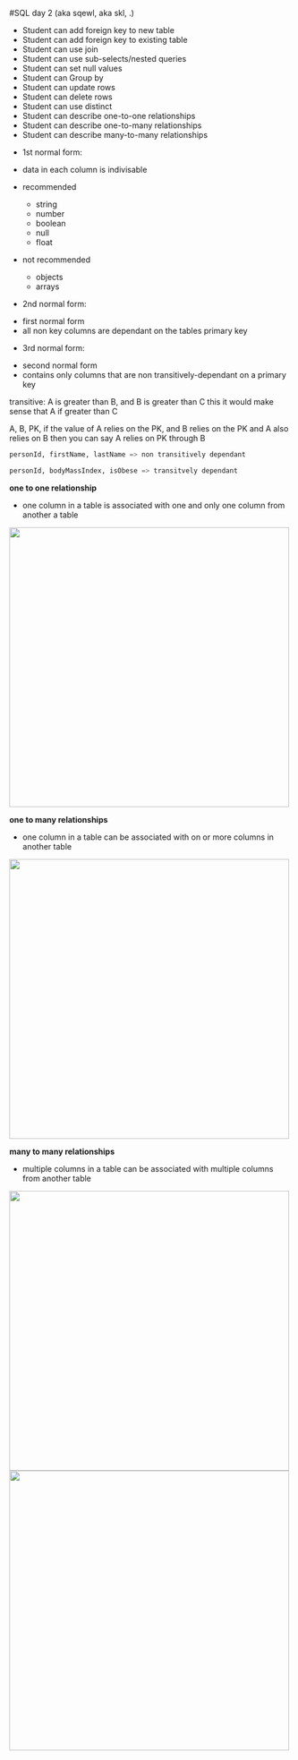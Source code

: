 #SQL day 2 (aka sqewl, aka skl, .)

- Student can add foreign key to new table
- Student can add foreign key to existing table
- Student can use join
- Student can use sub-selects/nested queries
- Student can set null values
- Student can Group by
- Student can update rows
- Student can delete rows
- Student can use distinct
- Student can describe one-to-one relationships
- Student can describe one-to-many relationships
- Student can describe many-to-many relationships

* 1st normal form:

- data in each column is indivisable

- recommended

  - string
  - number
  - boolean
  - null
  - float

- not recommended

  - objects
  - arrays

* 2nd normal form:

- first normal form
- all non key columns are dependant on the tables primary key

* 3rd normal form:

- second normal form
- contains only columns that are non transitively-dependant on a primary key

transitive: A is greater than B, and B is greater than C this it would make sense that A if greater than C

A, B, PK, if the value of A relies on the PK, and B relies on the PK and A also relies on B then you can say A relies on PK through B

```sql
personId, firstName, lastName => non transitively dependant

personId, bodyMassIndex, isObese => transitvely dependant
```

**one to one relationship**

- one column in a table is associated with one and only one column from another a table

<img width='500px' src='https://upload.wikimedia.org/wikipedia/commons/thumb/f/f7/CPT-Databases-OnetoOne.svg/500px-CPT-Databases-OnetoOne.svg.png'>

**one to many relationships**

- one column in a table can be associated with on or more columns in another table

<img width='500px' src="https://upload.wikimedia.org/wikipedia/commons/thumb/d/d7/CPT-Databases-OnetoMany2.svg/500px-CPT-Databases-OnetoMany2.svg.png">

**many to many relationships**

- multiple columns in a table can be associated with multiple columns from another table

<img width='500px' src="https://upload.wikimedia.org/wikipedia/commons/thumb/c/c4/CPT-Databases-ManytoMany.svg/500px-CPT-Databases-ManytoMany.svg.png">

<img width='500px' src="https://upload.wikimedia.org/wikipedia/commons/0/02/Databases-ManyToManyWJunction.jpg">
